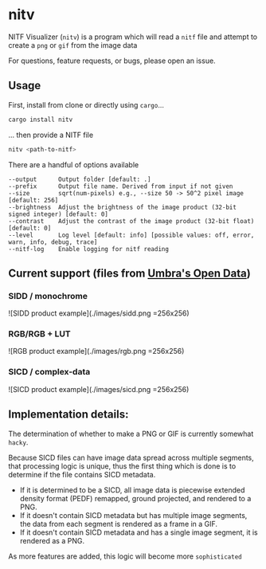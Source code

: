 # nitv
NITF Visualizer (`nitv`) is a program which will read a `nitf` file and attempt to create a `png` or `gif` from the image data

For questions, feature requests, or bugs, please open an issue.

## Usage
First, install from clone or directly using `cargo`...
```sh
cargo install nitv
```
... then provide a NITF file
```sh
nitv <path-to-nitf>
```
There are a handful of options available
```
--output      Output folder [default: .]
--prefix      Output file name. Derived from input if not given
--size        sqrt(num-pixels) e.g., --size 50 -> 50^2 pixel image [default: 256]
--brightness  Adjust the brightness of the image product (32-bit signed integer) [default: 0]
--contrast    Adjust the contrast of the image product (32-bit float) [default: 0]
--level       Log level [default: info] [possible values: off, error, warn, info, debug, trace]
--nitf-log    Enable logging for nitf reading
```

## Current support (files from [Umbra's Open Data](https://umbra.space/open-data/))
### SIDD / monochrome
![SIDD product example](./images/sidd.png =256x256)
### RGB/RGB + LUT
![RGB product example](./images/rgb.png =256x256)
### SICD / complex-data
![SICD product example](./images/sicd.png =256x256)


## Implementation details:
The determination of whether to make a PNG or GIF is currently somewhat `hacky`.

Because SICD files can have image data spread across multiple segments, that processing logic is unique, thus the first thing which is done is to determine if the file contains SICD metadata.
- If it is determined to be a SICD, all image data is piecewise extended density format (PEDF) remapped, ground projected, and rendered to a PNG.
- If it doesn't contain SICD metadata but has multiple image segments, the data from each segment is rendered as a frame in a GIF.
- If it doesn't contain SICD metadata and has a single image segment, it is rendered as a PNG.

As more features are added, this logic will become more `sophisticated`